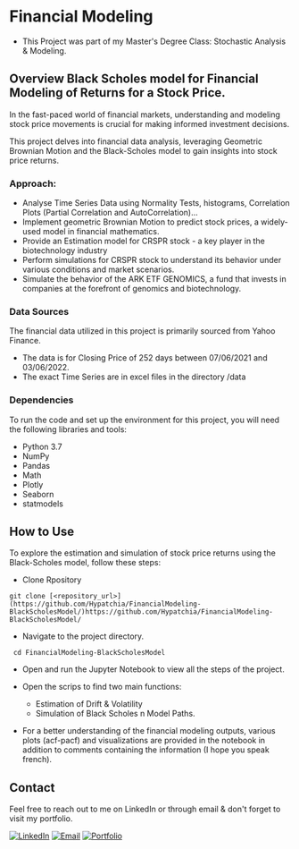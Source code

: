 # Financial Modeling 
* This Project was part of my Master's Degree Class: Stochastic Analysis & Modeling.
## Overview Black Scholes model for Financial Modeling of Returns for a Stock Price.
In the fast-paced world of financial markets, understanding and modeling stock price movements is crucial for making informed investment decisions. 

This project delves into financial data analysis, leveraging Geometric Brownian Motion and the Black-Scholes model to gain insights into stock price returns.
  
### Approach:
* Analyse Time Series Data using Normality Tests, histograms, Correlation Plots (Partial Correlation and AutoCorrelation)...
* Implement geometric Brownian Motion to predict stock prices, a widely-used model in financial mathematics.
* Provide an Estimation model for CRSPR stock - a key player in the biotechnology industry
* Perform simulations for CRSPR stock to understand its behavior under various conditions and market scenarios.
* Simulate the behavior of the ARK ETF GENOMICS, a fund that invests in companies at the forefront of genomics and biotechnology.

### Data Sources
The financial data utilized in this project is primarily sourced from Yahoo Finance.
- The data is for Closing Price of 252 days between 07/06/2021 and 03/06/2022.
- The exact Time Series are in excel files in the directory /data

### Dependencies
To run the code and set up the environment for this project, you will need the following libraries and tools:
- Python 3.7
- NumPy
- Pandas
- Math
- Plotly
- Seaborn
- statmodels

## How to Use
To explore the estimation and simulation of stock price returns using the Black-Scholes model, follow these steps:
* Clone Rpository
  
~~~
git clone [<repository_url>](https://github.com/Hypatchia/FinancialModeling-BlackScholesModel/)https://github.com/Hypatchia/FinancialModeling-BlackScholesModel/
~~~

* Navigate to the project directory.
~~~
 cd FinancialModeling-BlackScholesModel
~~~
* Open and run the Jupyter Notebook to view all the steps of the project.
* Open the scrips to find two main functions:
  * Estimation of Drift & Volatility
  * Simulation of Black Scholes n Model Paths.
 
* For a better understanding of the financial modeling outputs, various plots (acf-pacf) and visualizations are provided in the notebook in addition to comments containing the information (I hope you speak french).

## Contact
 Feel free to reach out to me on LinkedIn or through email & don't forget to visit my portfolio.
 
[![LinkedIn](https://img.shields.io/badge/LinkedIn-Connect%20with%20Me-blue?style=flat&logo=linkedin)](https://www.linkedin.com/in/samiabelhaddad/)
[![Email](https://img.shields.io/badge/Email-Contact%20Me-brightgreen?style=flgat&logo=gmail)](mailto:samiamagbelhaddad@gmail.com)
[![Portfolio](https://img.shields.io/badge/Portfolio-Visit%20My%20Portfolio-white?style=flat&logo=website)](https://sambelh.azurewebsites.net/)


  

